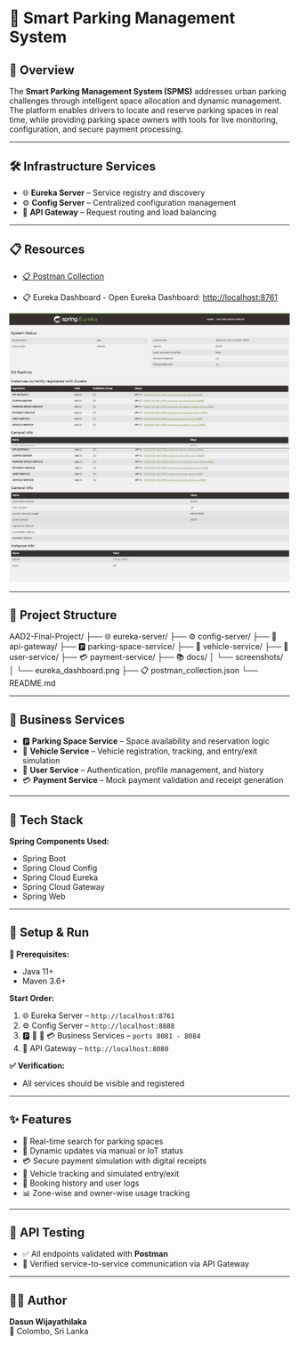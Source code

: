 # 🚗 Smart Parking Management System

## 🎯 Overview

The **Smart Parking Management System (SPMS)** addresses urban parking challenges through intelligent space allocation and dynamic management. The platform enables drivers to locate and reserve parking spaces in real time, while providing parking space owners with tools for live monitoring, configuration, and secure payment processing.

---

## 🛠️ Infrastructure Services

- 🌐 **Eureka Server** – Service registry and discovery  
- ⚙️ **Config Server** – Centralized configuration management  
- 🚪 **API Gateway** – Request routing and load balancing

---

## 📋 Resources

- [📋 Postman Collection](./postman_collection.json)

-  📋 Eureka Dashboard - Open Eureka Dashboard: [http://localhost:8761](http://localhost:8761)
  
  ![Eureka Dashboard](./docs/screenshots/eureka_dashboard1.png)
  ![Eureka Dashboard](./docs/screenshots/eureka_dashboard2.png)

---

## 📁 Project Structure

AAD2-Final-Project/
├── 🌐 eureka-server/
├── ⚙️ config-server/
├── 🚪 api-gateway/
├── 🅿️ parking-space-service/
├── 🚙 vehicle-service/
├── 👤 user-service/
├── 💳 payment-service/
├── 📚 docs/
│ └── screenshots/
│ └── eureka_dashboard.png
├── 📋 postman_collection.json
└── README.md

---

## 💼 Business Services

- 🅿️ **Parking Space Service** – Space availability and reservation logic  
- 🚙 **Vehicle Service** – Vehicle registration, tracking, and entry/exit simulation  
- 👤 **User Service** – Authentication, profile management, and history  
- 💳 **Payment Service** – Mock payment validation and receipt generation

---

## 🧰 Tech Stack

**Spring Components Used:**
- Spring Boot
- Spring Cloud Config
- Spring Cloud Eureka
- Spring Cloud Gateway
- Spring Web

---

## 🚀 Setup & Run

**🔧 Prerequisites:**
- Java 11+
- Maven 3.6+

**Start Order:**
1. 🌐 Eureka Server – `http://localhost:8761`
2. ⚙️ Config Server – `http://localhost:8888`
3. 🅿️ 🚙 👤 💳 Business Services – `ports 8081 - 8084`
4. 🚪 API Gateway – `http://localhost:8080`

**✅ Verification:**
- All services should be visible and registered

---

## ✨ Features

- 🔎 Real-time search for parking spaces
- 📡 Dynamic updates via manual or IoT status
- 💳 Secure payment simulation with digital receipts
- 🚗 Vehicle tracking and simulated entry/exit
- 📜 Booking history and user logs
- 📊 Zone-wise and owner-wise usage tracking

---

## 🧪 API Testing

- ✅ All endpoints validated with **Postman**
- 🔁 Verified service-to-service communication via API Gateway

---

## 👨‍💻 Author

**Dasun Wijayathilaka**  
📍 Colombo, Sri Lanka  
